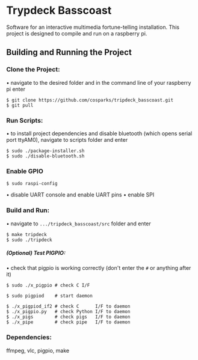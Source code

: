 # Trypdeck Basscoast

Software for an interactive multimedia fortune-telling installation.  This project is designed to compile and run on a raspberry pi.

## Building and Running the Project
### Clone the Project:
• navigate to the desired folder and in the command line of your raspberry pi enter
```
$ git clone https://github.com/cosparks/tripdeck_basscoast.git
$ git pull
```

### Run Scripts:
• to install project dependencies and disable bluetooth (which opens serial port ttyAM0), navigate to scripts folder and enter
```
$ sudo ./package-installer.sh
$ sudo ./disable-bluetooth.sh
```

### Enable GPIO
```
$ sudo raspi-config
```
• disable UART console and enable UART pins
• enable SPI

### Build and Run:
• navigate to `.../tripdeck_basscoast/src` folder and enter
```
$ make tripdeck
$ sudo ./tripdeck
```

##### (Optional) Test PIGPIO:
• check that pigpio is working correctly (don't enter the `#` or anything after it)
```
$ sudo ./x_pigpio # check C I/F

$ sudo pigpiod    # start daemon

$ ./x_pigpiod_if2 # check C      I/F to daemon
$ ./x_pigpio.py   # check Python I/F to daemon
$ ./x_pigs        # check pigs   I/F to daemon
$ ./x_pipe        # check pipe   I/F to daemon
```

### Dependencies:
ffmpeg, vlc, pigpio, make

